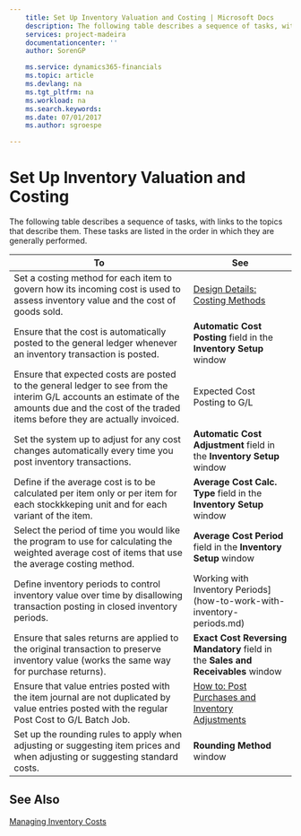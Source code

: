 ```yaml
---
    title: Set Up Inventory Valuation and Costing | Microsoft Docs
    description: The following table describes a sequence of tasks, with links to the topics that describe them. These tasks are listed in the order in which they are generally performed.
    services: project-madeira
    documentationcenter: ''
    author: SorenGP

    ms.service: dynamics365-financials
    ms.topic: article
    ms.devlang: na
    ms.tgt_pltfrm: na
    ms.workload: na
    ms.search.keywords:
    ms.date: 07/01/2017
    ms.author: sgroespe

---
```

# Set Up Inventory Valuation and Costing
The following table describes a sequence of tasks, with links to the topics that describe them. These tasks are listed in the order in which they are generally performed.  
  
|**To**|**See**|  
|------------|-------------|  
|Set a costing method for each item to govern how its incoming cost is used to assess inventory value and the cost of goods sold.|[Design Details: Costing Methods](design-details-costing-methods.md)|  
|Ensure that the cost is automatically posted to the general ledger whenever an inventory transaction is posted.|**Automatic Cost Posting** field in the **Inventory Setup** window|  
|Ensure that expected costs are posted to the general ledger to see from the interim G/L accounts an estimate of the amounts due and the cost of the traded items before they are actually invoiced.|Expected Cost Posting to G/L|  
|Set the system up to adjust for any cost changes automatically every time you post inventory transactions.|**Automatic Cost Adjustment** field in the **Inventory Setup** window|  
|Define if the average cost is to be calculated per item only or per item for each stockkkeping unit and for each variant of the item.|**Average Cost Calc. Type** field in the **Inventory Setup** window|  
|Select the period of time you would like the program to use for calculating the weighted average cost of items that use the average costing method.|**Average Cost Period** field in the **Inventory Setup** window|  
|Define inventory periods to control inventory value over time by disallowing transaction posting in closed inventory periods.|Working with Inventory Periods](how-to-work-with-inventory-periods.md)|  
|Ensure that sales returns are applied to the original transaction to preserve inventory value (works the same way for purchase returns).|**Exact Cost Reversing Mandatory** field in the **Sales and Receivables** window|  
|Ensure that value entries posted with the item journal are not duplicated by value entries posted with the regular Post Cost to G/L Batch Job.|[How to: Post Purchases and Inventory Adjustments](how-to-post-purchases-and-inventory-adjustments.md)|  
|Set up the rounding rules to apply when adjusting or suggesting item prices and when adjusting or suggesting standard costs.|**Rounding Method** window|  
  
## See Also  
[Managing Inventory Costs](finance-manage-inventory-costs.md)